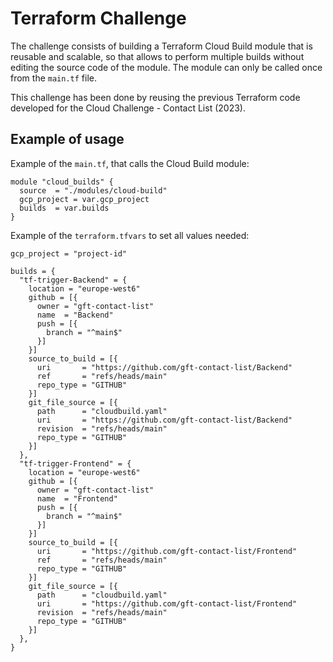 # Terraform Challenge

The challenge consists of building a Terraform Cloud Build module that is reusable and scalable, so that allows to perform multiple builds without editing the source code of the module. The module can only be called once from the `main.tf` file.

This challenge has been done by reusing the previous Terraform code developed for the Cloud Challenge - Contact List (2023).

## Example of usage

Example of the `main.tf`, that calls the Cloud Build module:

```hcl
module "cloud_builds" {
  source  = "./modules/cloud-build"
  gcp_project = var.gcp_project
  builds  = var.builds
}
```

Example of the `terraform.tfvars` to set all values needed:

```hcl
gcp_project = "project-id"

builds = {
  "tf-trigger-Backend" = {
    location = "europe-west6"
    github = [{
      owner = "gft-contact-list"
      name  = "Backend"
      push = [{
        branch = "^main$"
      }]
    }]
    source_to_build = [{
      uri       = "https://github.com/gft-contact-list/Backend"
      ref       = "refs/heads/main"
      repo_type = "GITHUB"
    }]
    git_file_source = [{
      path      = "cloudbuild.yaml"
      uri       = "https://github.com/gft-contact-list/Backend"
      revision  = "refs/heads/main"
      repo_type = "GITHUB"
    }]
  },
  "tf-trigger-Frontend" = {
    location = "europe-west6"
    github = [{
      owner = "gft-contact-list"
      name  = "Frontend"
      push = [{
        branch = "^main$"
      }]
    }]
    source_to_build = [{
      uri       = "https://github.com/gft-contact-list/Frontend"
      ref       = "refs/heads/main"
      repo_type = "GITHUB"
    }]
    git_file_source = [{
      path      = "cloudbuild.yaml"
      uri       = "https://github.com/gft-contact-list/Frontend"
      revision  = "refs/heads/main"
      repo_type = "GITHUB"
    }]
  },
}
```
